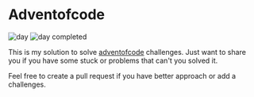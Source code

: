 # Adventofcode

![day](https://img.shields.io/badge/day%20📅-23-blue)
![day completed](https://img.shields.io/badge/days%20completed-4-red)

This is my solution to solve [adventofcode](https://adventofcode.com/) challenges. Just want to share you if you have some stuck or problems that can't you solved it.

Feel free to create a pull request if you have better approach or add a challenges.
